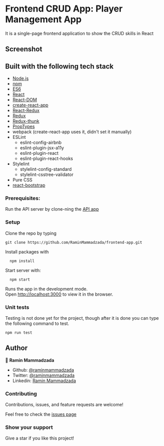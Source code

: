 # Frontend CRUD App: Player Management App

It is a single-page frontend application to show the CRUD skills in React

## Screenshot

<!-- ![screenshot](./docs/images/screenshot.png) -->

## Built with the following tech stack

- [Node.js](www.nodejs.org)
- [npm](https://www.npmjs.com/)
- [ES6](http://es6-features.org/)
- [React](https://reactjs.org/)
- [React-DOM](https://reactjs.org/docs/react-dom.html)
- [create-react-app](https://github.com/facebook/create-react-app)
- [React-Redux](https://github.com/reduxjs/react-redux)
- [Redux](https://github.com/reduxjs/redux)
- [Redux-thunk](https://github.com/reduxjs/redux-thunk)
- [PropTypes](https://www.npmjs.com/package/prop-types)
- webpack (create-react-app uses it, didn't set it manually)
- ESLint
  - eslint-config-airbnb
  - eslint-plugin-jsx-a11y
  - eslint-plugin-react
  - eslint-plugin-react-hooks
- Stylelint
  - stylelint-config-standard
  - stylelint-csstree-validator
- Pure CSS
- [react-bootstrap](https://react-bootstrap.netlify.app/)

### Prerequisites:

Run the API server by clone-ning the [API app](https://github.com/g-loot/frontend-assignment)

### Setup

Clone the repo by typing

```
git clone https://github.com/RaminMammadzada/frontend-app.git
```

Install packages with

```
  npm install
```

Start server with:

```
  npm start
```

Runs the app in the development mode.\
Open [http://localhost:3000](http://localhost:3000) to view it in the browser.

### Unit tests

Testing is not done yet for the project, though after it is done you can type the following command to test.

```
npm run test

```

## Author

👤 **Ramin Mammadzada**

- Github: [@raminmammadzada](https://github.com/raminmammadzada)
- Twitter: [@raminmammadzada](https://twitter.com/raminmammadzada)
- Linkedin: [Ramin Mammadzada](https://www.linkedin.com/in/raminmammadzada/)

### Contributing

Contributions, issues, and feature requests are welcome!

Feel free to check the [issues page](https://github.com/RaminMammadzada/react-redux-SpaceX/issues)

### Show your support

Give a star if you like this project!
